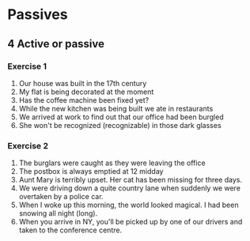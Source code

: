 # Passives
## 4 Active or passive  
### Exercise 1
1) Our house was built in the 17th century
2) My flat is being decorated at the moment
3) Has the coffee machine been fixed yet?
4) While the new kitchen was being built we ate in restaurants
5) We arrived at work to find out that our office had been burgled
6) She won't be recognized (recognizable) in those dark glasses

### Exercise 2
1) The burglars were caught as they were leaving the office
2) The postbox is always emptied at 12  midday
3) Aunt Mary is terribly upset. Her cat has been missing for three days.
4) We were driving down a quite country lane when suddenly we were overtaken by a police car.
5) When I woke up this morning, the world looked magical. I had been snowing all night (long).
6) When you arrive in NY, you'll be picked up by one of our drivers and taken to the conference centre.


